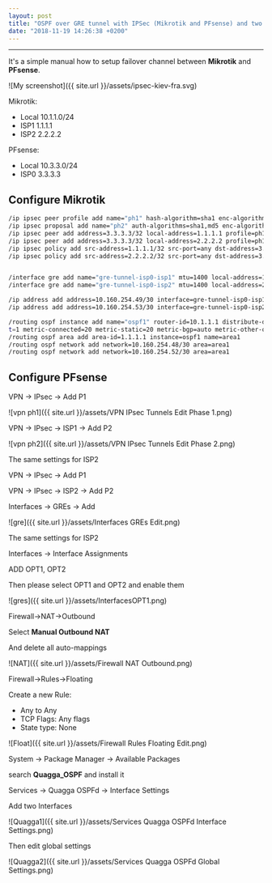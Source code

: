 ```yaml
---
layout: post
title: "OSPF over GRE tunnel with IPSec (Mikrotik and PFsense) and two ISP"
date: "2018-11-19 14:26:38 +0200"
---
```

---
It's a simple manual how to setup failover channel between **Mikrotik** and **PFsense**.

![My screenshot]({{ site.url }}/assets/ipsec-kiev-fra.svg)

Mikrotik:
 * Local 10.1.1.0/24
 * ISP1 1.1.1.1
 * ISP2 2.2.2.2

PFsense:
 * Local 10.3.3.0/24
 * ISP0 3.3.3.3

## Configure Mikrotik
```bash
/ip ipsec peer profile add name="ph1" hash-algorithm=sha1 enc-algorithm=aes-256 dh-group=modp1024 lifetime=1d proposal-check=obey nat-traversal=no dpd-interval=10s dpd-maximum-failures=5
/ip ipsec proposal add name="ph2" auth-algorithms=sha1,md5 enc-algorithms=aes-256-cbc lifetime=30m pfs-group=modp1024
/ip ipsec peer add address=3.3.3.3/32 local-address=1.1.1.1 profile=ph1 auth-method=pre-shared-key secret=XXXXXX generate-policy=no policy-template-group=default exchange-mode=ike2 notrack-chain="output" send-initial-contact=yes comment="IPSO -> IPS1" my-id=address:1.1.1.1
/ip ipsec peer add address=3.3.3.3/32 local-address=2.2.2.2 profile=ph1 auth-method=pre-shared-key secret=XXXXXX generate-policy=no policy-template-group=default exchange-mode=ike2 notrack-chain="output" send-initial-contact=yes comment="IPSO -> IPS2" my-id=address:2.2.2.2
/ip ipsec policy add src-address=1.1.1.1/32 src-port=any dst-address=3.3.3.3/32 dst-port=any protocol=all action=encrypt level=unique ipsec-protocols=esp tunnel=no proposal=ph2 comment="ISP0 -> ISP1"
/ip ipsec policy add src-address=2.2.2.2/32 src-port=any dst-address=3.3.3.3/32 dst-port=any protocol=all action=encrypt level=unique ipsec-protocols=esp tunnel=no proposal=ph2 comment="ISP0 -> ISP2"


/interface gre add name="gre-tunnel-isp0-isp1" mtu=1400 local-address=1.1.1.1 remote-address=3.3.3.3 keepalive=10s,10 dscp=inherit clamp-tcp-mss=yes dont-fragment=no allow-fast-path=no
/interface gre add name="gre-tunnel-isp0-isp2" mtu=1400 local-address=2.2.2.2 remote-address=3.3.3.3 keepalive=10s,10 dscp=inherit clamp-tcp-mss=yes dont-fragment=no allow-fast-path=no

/ip address add address=10.160.254.49/30 interface=gre-tunnel-isp0-isp1  comment="GRE-ISP1"
/ip address add address=10.160.254.53/30 interface=gre-tunnel-isp0-isp2  comment="GRE-ISP2"

/routing ospf instance add name="ospf1" router-id=10.1.1.1 distribute-default=never redistribute-connected=no redistribute-static=no redistribute-rip=no redistribute-bgp=no redistribute-other-ospf=no metric-defaul
t=1 metric-connected=20 metric-static=20 metric-bgp=auto metric-other-ospf=auto in-filter=ospf-in out-filter=ospf-out
/routing ospf area add area-id=1.1.1.1 instance=ospf1 name=area1
/routing ospf network add network=10.160.254.48/30 area=area1
/routing ospf network add network=10.160.254.52/30 area=area1

```

## Configure PFsense

VPN -> IPsec -> Add P1

![vpn ph1]({{ site.url }}/assets/VPN IPsec Tunnels Edit Phase 1.png)

VPN -> IPsec -> ISP1 -> Add P2

![vpn ph2]({{ site.url }}/assets/VPN IPsec Tunnels Edit Phase 2.png)

The same settings for ISP2

VPN -> IPsec -> Add P1

VPN -> IPsec -> ISP2 -> Add P2


Interfaces -> GREs -> Add

![gre]({{ site.url }}/assets/Interfaces GREs Edit.png)

The same settings for ISP2

Interfaces -> Interface Assignments

ADD OPT1, OPT2

Then please select OPT1 and OPT2 and enable them

![gres]({{ site.url }}/assets/InterfacesOPT1.png)


Firewall->NAT->Outbound

Select **Manual Outbound NAT**

And delete all auto-mappings

![NAT]({{ site.url }}/assets/Firewall NAT Outbound.png)


Firewall->Rules->Floating

Create a new Rule:
 * Any to Any
 * TCP Flags: Any flags
 * State type: None

![Float]({{ site.url }}/assets/Firewall Rules Floating Edit.png)


System -> Package Manager -> Available Packages

search **Quagga_OSPF** and install it

Services -> Quagga OSPFd -> Interface Settings

Add two Interfaces

![Quagga1]({{ site.url }}/assets/Services Quagga OSPFd Interface Settings.png)


Then edit global settings

![Quagga2]({{ site.url }}/assets/Services Quagga OSPFd Global Settings.png)
